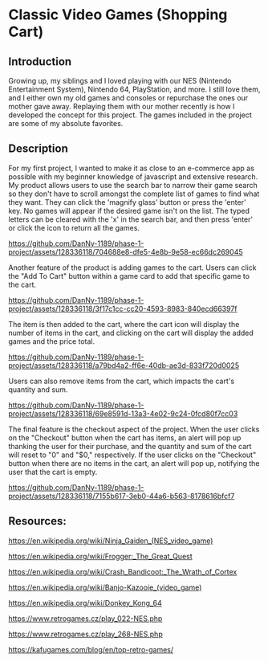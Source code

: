 # Classic Video Games (Shopping Cart)

## Introduction
Growing up, my siblings and I loved playing with our NES (Nintendo Entertainment System), Nintendo 64, PlayStation, and more. I still love them, and I either own my old games and consoles or repurchase the ones our mother gave away. Replaying them with our mother recently is how I developed the concept for this project. The games included in the project are some of my absolute favorites.

## Description
For my first project, I wanted to make it as close to an e-commerce app as possible with my beginner knowledge of javascript and extensive research. My product allows users to use the search bar to narrow their game search so they don't have to scroll amongst the complete list of games to find what they want. They can click the 'magnify glass' button or press the 'enter' key. No games will appear if the desired game isn't on the list. The typed letters can be cleared with the 'x' in the search bar, and then press 'enter' or click the icon to return all the games. 

https://github.com/DanNy-1189/phase-1-project/assets/128336118/704688e8-dfe5-4e8b-9e58-ec66dc269045

Another feature of the product is adding games to the cart. Users can click the "Add To Cart" button within a game card to add that specific game to the cart. 

https://github.com/DanNy-1189/phase-1-project/assets/128336118/3f17c1cc-cc20-4593-8983-840ecd66397f

The item is then added to the cart, where the cart icon will display the number of items in the cart, and clicking on the cart will display the added games and the price total. 

https://github.com/DanNy-1189/phase-1-project/assets/128336118/a79bd4a2-ff6e-40db-ae3d-833f720d0025

Users can also remove items from the cart, which impacts the cart's quantity and sum.

https://github.com/DanNy-1189/phase-1-project/assets/128336118/69e8591d-13a3-4e02-9c24-0fcd80f7cc03

The final feature is the checkout aspect of the project. When the user clicks on the "Checkout" button when the cart has items, an alert will pop up thanking the user for their purchase, and the quantity and sum of the cart will reset to "0" and "$0," respectively. If the user clicks on the "Checkout" button when there are no items in the cart, an alert will pop up, notifying the user that the cart is empty.

https://github.com/DanNy-1189/phase-1-project/assets/128336118/7155b617-3eb0-44a6-b563-8178616bfcf7

## Resources:
https://en.wikipedia.org/wiki/Ninja_Gaiden_(NES_video_game)

https://en.wikipedia.org/wiki/Frogger:_The_Great_Quest

https://en.wikipedia.org/wiki/Crash_Bandicoot:_The_Wrath_of_Cortex

https://en.wikipedia.org/wiki/Banjo-Kazooie_(video_game)

https://en.wikipedia.org/wiki/Donkey_Kong_64

https://www.retrogames.cz/play_022-NES.php

https://www.retrogames.cz/play_268-NES.php

https://kafugames.com/blog/en/top-retro-games/


